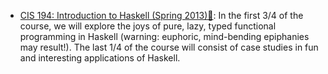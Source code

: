 - [CIS 194: Introduction to Haskell (Spring 2013)🎥](https://www.seas.upenn.edu/~cis194/spring13/): In the first 3/4 of the course, we will explore the joys of pure, lazy, typed functional programming in Haskell (warning: euphoric, mind-bending epiphanies may result!). The last 1/4 of the course will consist of case studies in fun and interesting applications of Haskell.
